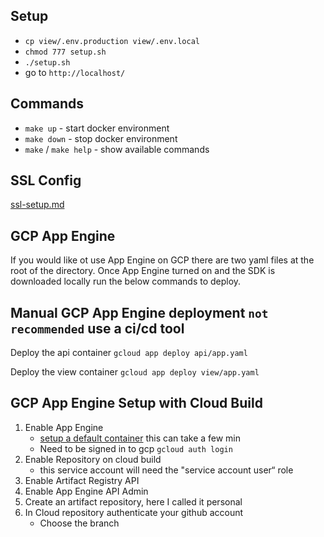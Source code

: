 ## Setup

- `cp view/.env.production view/.env.local`
- `chmod 777 setup.sh`
- `./setup.sh`
- go to `http://localhost/`

## Commands
- `make up` - start docker environment
- `make down` - stop docker environment
- `make` / `make help` - show available commands

## SSL Config
[ssl-setup.md](./view/.docker/ssl-setup.md)

## GCP App Engine
If you would like ot use App Engine on GCP there are two yaml files at the root of the
directory. Once App Engine turned on and the SDK is downloaded locally run the below commands to deploy.

## Manual GCP App Engine deployment `not recommended` use a ci/cd tool
Deploy the api container
`gcloud app deploy api/app.yaml`

Deploy the view container
`gcloud app deploy view/app.yaml`

## GCP App Engine Setup with Cloud Build
1) Enable App Engine
   - [setup a default container](https://cloud.google.com/appengine/docs/flexible/go/create-app) this can take a few min
   - Need to be signed in to gcp `gcloud auth login`
2) Enable Repository on cloud build
   - this service account will need the "service account user“ role
3) Enable Artifact Registry API
4) Enable App Engine API Admin
5) Create an artifact repository, here I called it personal
6) In Cloud repository authenticate your github account
   - Choose the branch


